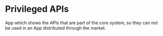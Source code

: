 Privileged APIs
===============

App which shows the APIs that are part of the core system, so they can not be used in an App distributed through the market.
